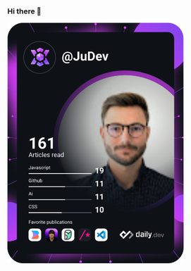 ### Hi there 👋
<a href="https://app.daily.dev/DailyDevTips"><img src="https://github.com/j-mouellic/j-mouellic/blob/main/devcard.svg" width="400" alt="Julien Mouellic's Dev Card"/></a>
<!--
**j-mouellic/j-mouellic** is a ✨ _special_ ✨ repository because its `README.md` (this file) appears on your GitHub profile.

Here are some ideas to get you started:

- 🔭 I’m currently working on ...
- 🌱 I’m currently learning ...
- 👯 I’m looking to collaborate on ...
- 🤔 I’m looking for help with ...
- 💬 Ask me about ...
- 📫 How to reach me: ...
- 😄 Pronouns: ...
- ⚡ Fun fact: ...
-->
